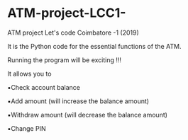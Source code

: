 # ATM-project-LCC1-
ATM project Let's code Coimbatore -1 (2019)


It is the Python code for the essential functions of the ATM.

Running the program will be exciting !!!


It allows you to

   ▪️Check account balance

   ▪️Add amount (will increase the balance amount)
   
   ▪️Withdraw amount (will decrease the balance amount)

   ▪️Change PIN 
   

